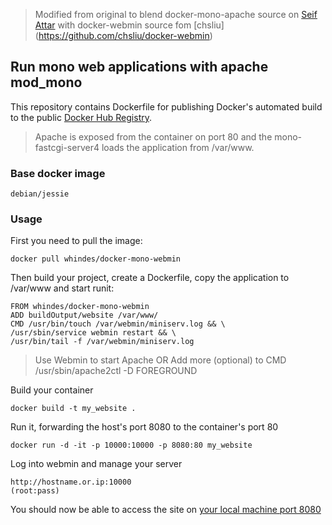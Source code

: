 > Modified from original to blend docker-mono-apache source on [Seif Attar](https://github.com/seif/docker-mono-apache) with docker-webmin source fom [chsliu]
(https://github.com/chsliu/docker-webmin)

## Run mono web applications with apache mod_mono

This repository contains Dockerfile for publishing Docker's automated build to the public [Docker Hub Registry](https://registry.hub.docker.com/).

> Apache is exposed from the container on port 80 and the mono-fastcgi-server4 loads the application from /var/www.

### Base docker image

    debian/jessie

### Usage

First you need to pull the image:

    docker pull whindes/docker-mono-webmin

Then build your project, create a Dockerfile, copy the application to /var/www and start runit:

    FROM whindes/docker-mono-webmin
    ADD buildOutput/website /var/www/
    CMD /usr/bin/touch /var/webmin/miniserv.log && \
    /usr/sbin/service webmin restart && \
    /usr/bin/tail -f /var/webmin/miniserv.log

> Use Webmin to start Apache OR Add more (optional) to CMD /usr/sbin/apache2ctl -D FOREGROUND

Build your container

    docker build -t my_website .

Run it, forwarding the host's port 8080 to the container's port 80

    docker run -d -it -p 10000:10000 -p 8080:80 my_website


Log into webmin and manage your server
```
http://hostname.or.ip:10000
(root:pass)
```

You should now be able to access the site on [your local machine port 8080](http://hostname.or.ip:8080/)
